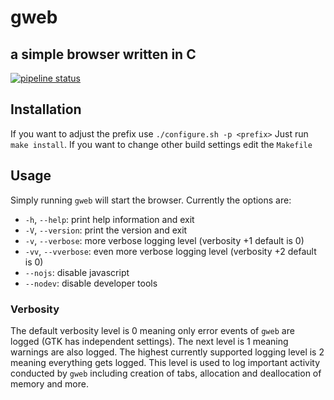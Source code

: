 # gweb
## a simple browser written in C
[![pipeline status](https://gitlab.sokoll.com/moritz/gweb/badges/main/pipeline.svg)](https://gitlab.sokoll.com/moritz/gweb/-/commits/main)
## Installation
If you want to adjust the prefix use `./configure.sh -p <prefix>`
Just run `make install`. If you want to change other build settings edit the `Makefile`

## Usage
Simply running `gweb` will start the browser. Currently the options are:
- `-h`, `--help`: print help information and exit
- `-V`, `--version`: print the version and exit
- `-v`, `--verbose`: more verbose logging level (verbosity +1 default is 0)
- `-vv`, `--vverbose`: even more verbose logging level (verbosity +2 default is
  0)
- `--nojs`: disable javascript
- `--nodev`: disable developer tools
### Verbosity
The default verbosity level is 0 meaning only error events of `gweb` are logged
(GTK has independent settings). The next level is 1 meaning warnings are also
logged. The highest currently supported logging level is 2 meaning everything
gets logged. This level is used to log important activity conducted by `gweb`
including creation of tabs, allocation and deallocation of memory and more.
